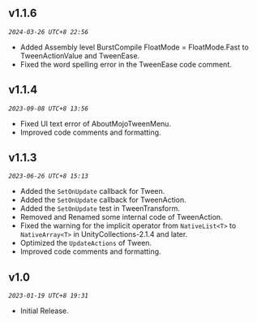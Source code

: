 ## v1.1.6

_`2024-03-26 UTC+8 22:56`_

* Added Assembly level BurstCompile FloatMode = FloatMode.Fast to TweenActionValue and TweenEase.
* Fixed the word spelling error in the TweenEase code comment.


## v1.1.4

_`2023-09-08 UTC+8 13:56`_

* Fixed UI text error of AboutMojoTweenMenu.
* Improved code comments and formatting.


## v1.1.3

_`2023-06-26 UTC+8 15:13`_

* Added the `SetOnUpdate` callback for Tween.
* Added the `SetOnUpdate` callback for TweenAction.
* Added the `SetOnUpdate` test in TweenTransform.
* Removed and Renamed some internal code of TweenAction. 
* Fixed the warning for the implicit operator from `NativeList<T>` to `NativeArray<T>` in UnityCollections-2.1.4 and later.
* Optimized the `UpdateActions` of Tween.
* Improved code comments and formatting.


## v1.0

_`2023-01-19 UTC+8 19:31`_

* Initial Release.
